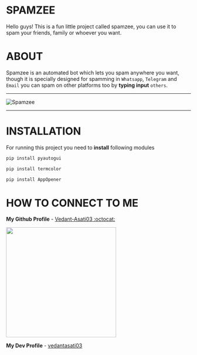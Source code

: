 # SPAMZEE

Hello guys! This is a fun little project called spamzee, you can use it to spam your friends, family or whoever you want.



# ABOUT

Spamzee is an automated bot which lets you spam anywhere you want, though it is specially designed for spamming in `Whatsapp`, `Telegram` and `Email` you can spam on other platforms too by **typing input** `others`.




_______________________________________________________________________________________________________________________________________________________________________


![Spamzee](https://user-images.githubusercontent.com/109758134/197852239-a4fcd37e-bfbf-45c2-b6bb-f58363708578.jpg)


_______________________________________________________________________________________________________________________________________________________________________




# INSTALLATION


For running this project you need to **install** following modules

```sh
pip install pyautogui
```

```sh
pip install termcolor
```

```sh
pip install AppOpener
```


# HOW TO CONNECT TO ME



    

**My Github Profile** - [Vedant-Asati03 :octocat:](https://github.com/Vedant-Asati03)     

[<img align="centre" width="300" height="300" src="![github](https://user-images.githubusercontent.com/109758134/198028773-fc7b9892-f3ff-4f6f-96c5-beb77a2fcd0d.jpeg)
">](https://github.com/Vedant-Asati03)


**My Dev Profile** - [vedantasati03](https://dev.to/vedantasati03)

